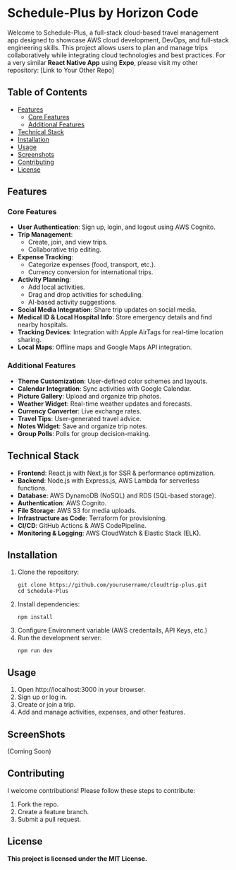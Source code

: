 # Schedule-Plus by Horizon Code

Welcome to Schedule-Plus, a full-stack cloud-based travel management app designed to showcase AWS cloud development, DevOps, and full-stack engineering skills. This project allows users to plan and manage trips collaboratively while integrating cloud technologies and best practices. 
For a very similar **React Native App** using **Expo**, please visit my other repository: [Link to Your Other Repo]

## Table of Contents
- [Features](#features)
  - [Core Features](#core-features)
  - [Additional Features](#additional-features)
- [Technical Stack](#technical-stack)
- [Installation](#installation)
- [Usage](#usage)
- [Screenshots](#screenshots)
- [Contributing](#contributing)
- [License](#license)

## Features

### Core Features
- **User Authentication**: Sign up, login, and logout using AWS Cognito.
- **Trip Management**:
  - Create, join, and view trips.
  - Collaborative trip editing.
- **Expense Tracking**:
  - Categorize expenses (food, transport, etc.).
  - Currency conversion for international trips.
- **Activity Planning**:
  - Add local activities.
  - Drag and drop activities for scheduling.
  - AI-based activity suggestions.
- **Social Media Integration**: Share trip updates on social media.
- **Medical ID & Local Hospital Info**: Store emergency details and find nearby hospitals.
- **Tracking Devices**: Integration with Apple AirTags for real-time location sharing.
- **Local Maps**: Offline maps and Google Maps API integration.

### Additional Features
- **Theme Customization**: User-defined color schemes and layouts.
- **Calendar Integration**: Sync activities with Google Calendar.
- **Picture Gallery**: Upload and organize trip photos.
- **Weather Widget**: Real-time weather updates and forecasts.
- **Currency Converter**: Live exchange rates.
- **Travel Tips**: User-generated travel advice.
- **Notes Widget**: Save and organize trip notes.
- **Group Polls**: Polls for group decision-making.

## Technical Stack
- **Frontend**: React.js with Next.js for SSR & performance optimization.
- **Backend**: Node.js with Express.js, AWS Lambda for serverless functions.
- **Database**: AWS DynamoDB (NoSQL) and RDS (SQL-based storage).
- **Authentication**: AWS Cognito.
- **File Storage**: AWS S3 for media uploads.
- **Infrastructure as Code**: Terraform for provisioning.
- **CI/CD**: GitHub Actions & AWS CodePipeline.
- **Monitoring & Logging**: AWS CloudWatch & Elastic Stack (ELK).

## Installation
1. Clone the repository:
   ```
   git clone https://github.com/yourusername/cloudtrip-plus.git
   cd Schedule-Plus
2. Install dependencies:
   ```
   npm install
4. Configure Environment variable (AWS credentails, API Keys, etc.)
5. Run the development server:
   ```
   npm run dev
## Usage
1. Open http://localhost:3000 in your browser.
2. Sign up or log in.
3. Create or join a trip.
4. Add and manage activities, expenses, and other features.

## ScreenShots
(Coming Soon)

## Contributing
I welcome contributions! Please follow these steps to contribute:
1. Fork the repo.
2. Create a feature branch.
3. Submit a pull request.

## License
  **This project is licensed under the MIT License.**

